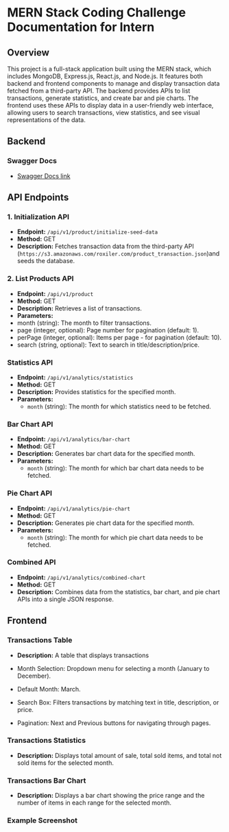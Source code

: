 # MERN Stack Coding Challenge Documentation for Intern

## Overview

This project is a full-stack application built using the MERN stack, which includes MongoDB, Express.js, React.js, and Node.js. It features both backend and frontend components to manage and display transaction data fetched from a third-party API. The backend provides APIs to list transactions, generate statistics, and create bar and pie charts. The frontend uses these APIs to display data in a user-friendly web interface, allowing users to search transactions, view statistics, and see visual representations of the data.

## Backend

### Swagger Docs

- [Swagger Docs link](https://roxciler-systems-assement.onrender.com/api-docs/)


## API Endpoints
### 1. Initialization API

- **Endpoint:** `/api/v1/product/initialize-seed-data`
- **Method:** GET
- **Description:**  Fetches transaction data from the third-party API (`https://s3.amazonaws.com/roxiler.com/product_transaction.json`)and seeds the database.

### 2. List Products API

- **Endpoint:** `/api/v1/product`
- **Method:** GET
- **Description:**  Retrieves a list of transactions.
- **Parameters:**
- month (string): The month to filter  transactions.
- page (integer, optional): Page number for pagination (default: 1).
- perPage (integer, optional): Items per page - for pagination (default: 10).
- search (string, optional): Text to search in title/description/price.

### Statistics API

- **Endpoint:** `/api/v1/analytics/statistics`
- **Method:** GET
- **Description:** Provides statistics for the specified month.
- **Parameters:**
  - `month` (string): The month for which statistics need to be fetched.

### Bar Chart API

- **Endpoint:** `/api/v1/analytics/bar-chart`
- **Method:** GET
- **Description:** Generates bar chart data for the specified month.
- **Parameters:**
  - `month` (string): The month for which bar chart data needs to be fetched.

### Pie Chart API

- **Endpoint:** `/api/v1/analytics/pie-chart`
- **Method:** GET
- **Description:** Generates pie chart data for the specified month.
- **Parameters:**
  - `month` (string): The month for which pie chart data needs to be fetched.

### Combined API

- **Endpoint:** `/api/v1/analytics/combined-chart`
- **Method:** GET
- **Description:** Combines data from the statistics, bar chart, and pie chart APIs into a single JSON response.

## Frontend

### Transactions Table

- **Description:** A table that displays transactions

- Month Selection: Dropdown menu for selecting a month (January to December).
- Default Month: March.
- Search Box: Filters transactions by matching text in title, description, or price.
- Pagination: Next and Previous buttons for navigating through pages.

### Transactions Statistics

- **Description:** Displays total amount of sale, total sold items, and total not sold items for the selected month.

### Transactions Bar Chart

- **Description:**  Displays a bar chart showing the price range and the number of items in each range for the selected month.

### Example Screenshot

